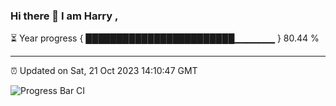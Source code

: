 ### Hi there 👋 I am Harry , 

⏳ Year progress { ████████████████████████▁▁▁▁▁▁ } 80.44 %

---

⏰ Updated on Sat, 21 Oct 2023 14:10:47 GMT

![Progress Bar CI](https://github.com/duykhang68/duykhang68/workflows/Progress%20Bar%20CI/badge.svg)

